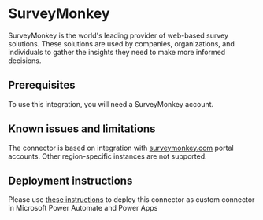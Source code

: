 # SurveyMonkey
SurveyMonkey is the world's leading provider of web-based survey solutions. These solutions are used by companies, organizations, and individuals to gather the insights they need to make more informed decisions.

## Prerequisites
To use this integration, you will need a SurveyMonkey account. 

## Known issues and limitations
The connector is based on integration with [surveymonkey.com](https://www.surveymonkey.com/) portal accounts. Other region-specific instances are not supported.

## Deployment instructions
Please use [these instructions](https://docs.microsoft.com/en-us/connectors/custom-connectors/paconn-cli) to deploy this connector as custom connector in Microsoft Power Automate and Power Apps